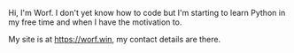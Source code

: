 Hi, I'm Worf. I don't yet know how to code but I'm starting to learn Python in my free time and when I have the motivation to.

My site is at https://worf.win, my contact details are there.